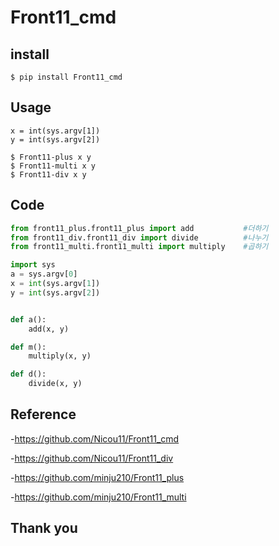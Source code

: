 # Front11_cmd

## **install**

```
$ pip install Front11_cmd

```

## **Usage**

```
x = int(sys.argv[1])
y = int(sys.argv[2])
```

```
$ Front11-plus x y 
$ Front11-multi x y 
$ Front11-div x y
```

## **Code**
```python
from front11_plus.front11_plus import add           #더하기
from front11_div.front11_div import divide          #나누기
from front11_multi.front11_multi import multiply    #곱하기

import sys
a = sys.argv[0]
x = int(sys.argv[1])
y = int(sys.argv[2])


def a():
    add(x, y)

def m():
    multiply(x, y)

def d():
    divide(x, y)
```

## **Reference**
-https://github.com/Nicou11/Front11_cmd

-https://github.com/Nicou11/Front11_div

-https://github.com/minju210/Front11_plus

-https://github.com/minju210/Front11_multi

## **Thank you**
